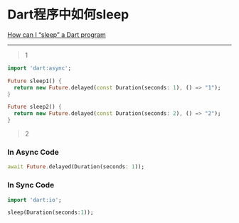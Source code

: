 # Dart程序中如何sleep
[How can I “sleep” a Dart program](https://stackoverflow.com/questions/18449846/how-can-i-sleep-a-dart-program)

___



> 1

```dart
import 'dart:async';

Future sleep1() {
  return new Future.delayed(const Duration(seconds: 1), () => "1");
}

Future sleep2() {
  return new Future.delayed(const Duration(seconds: 2), () => "2");
}
```

> 2

### In Async Code

```dart
await Future.delayed(Duration(seconds: 1));
```

### In Sync Code

```dart
import 'dart:io';

sleep(Duration(seconds:1));
```

